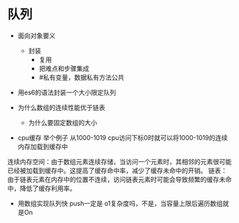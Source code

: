 # 队列

- 面向对象要义
  - 封装
    - 复用
    - 把难点和步骤集成
    - #私有变量，数据私有方法公共
- 用es6的语法封装一个大小限定队列
- 为什么数组的连续性能优于链表
  - 为什么要固定数组的大小

- cpu缓存 
举个例子 从1000-1019 cpu访问下标0时就可以将1000-1019的连续内存加载到缓存中

连续内存空间：由于数组元素连续存储，当访问一个元素时，其相邻的元素很可能已经被加载到缓存中。这提高了缓存命中率，减少了缓存未命中的开销。
链表：由于链表元素在内存中的位置不连续，访问链表元素时可能会导致频繁的缓存未命中，降低了缓存利用率。

- 用数组实现队列快 
push一定是 o1复杂度吗，不是，当容量上限后遍历数组就是On
  